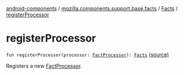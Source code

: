 [android-components](../../index.md) / [mozilla.components.support.base.facts](../index.md) / [Facts](index.md) / [registerProcessor](./register-processor.md)

# registerProcessor

`fun registerProcessor(processor: `[`FactProcessor`](../-fact-processor/index.md)`): `[`Facts`](index.md) [(source)](https://github.com/mozilla-mobile/android-components/blob/master/components/support/base/src/main/java/mozilla/components/support/base/facts/Facts.kt#L18)

Registers a new [FactProcessor](../-fact-processor/index.md).

